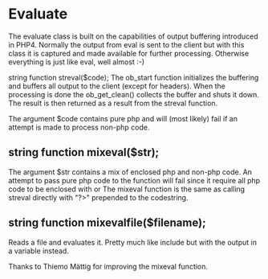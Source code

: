 # Evaluate

The evaluate class is built on the capabilities of output buffering introduced in PHP4.
Normally the output from eval is sent to the client but with this class it is captured and made available for further processing. Otherwise everything is just like eval, well almost :-)

string function streval($code);
The ob_start function initializes the buffering and buffers all output to the client (except for headers). When the processing is done the ob_get_clean() collects the buffer and shuts it down. The result is then returned as a result from the streval function.

The argument $code contains pure php and will (most likely) fail if an attempt is made to process non-php code.


## string function mixeval($str);
The argument $str contains a mix of enclosed php and non-php code. An attempt to pass pure php code to the function will fail since it require all php code to be enclosed with <?php ?> or <? ?>
The mixeval function is the same as calling streval directly with "?>" prepended to the codestring.

## string function mixevalfile($filename);

Reads a file and evaluates it. Pretty much like include but with the output in a variable instead.

Thanks to Thiemo Mättig for improving the mixeval function.